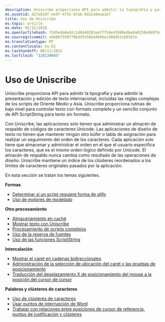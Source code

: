 ```yaml
---
description: Uniscribe proporciona API para admitir la tipografía y para admitir la presentación y edición de texto internacional, incluidas las reglas complejas de los scripts de Oriente Medio y Asia.
ms.assetid: d27e82df-ee97-4f55-bfab-0d1e10eaa1b7
title: Uso de Uniscribe
ms.topic: article
ms.date: 05/31/2018
ms.openlocfilehash: 73d5e4b6e02c2d6440281eafff54e43948edbe0a0259e969f3c564effb38092d
ms.sourcegitcommit: e6600f550f79bddfe58bd4696ac50dd52cb03d7e
ms.translationtype: MT
ms.contentlocale: es-ES
ms.lasthandoff: 08/11/2021
ms.locfileid: "120130045"
---
```

# <a name="using-uniscribe"></a>Uso de Uniscribe

Uniscribe proporciona API para admitir la tipografía y para admitir la presentación y edición de texto internacional, incluidas las reglas complejas de los scripts de Oriente Medio y Asia. Uniscribe proporciona rutinas de bajo nivel para controlar texto con formato completo y un sencillo conjunto de API ScriptString para texto sin formato.

Con Uniscribe, las aplicaciones solo tienen que administrar un almacén de respaldo de códigos de caracteres Unicode. Las aplicaciones de diseño de texto no tienen que mantener ningún otro búfer o tabla de asignación para realizar un seguimiento del orden de los caracteres. Cada aplicación solo tiene que almacenar y administrar el orden en el que el usuario especifica los caracteres, que es el mismo orden lógico definido por Unicode. El almacén de respaldo nunca cambia como resultado de las operaciones de diseño. Uniscribe mantiene un índice de los clústeres reordenados a los límites de caracteres originales pasados por la aplicación.

En esta sección se tratan los temas siguientes.

**Formas**

-   [Determinar si un script requiere forma de glifo](determining-if-a-script-requires-glyph-shaping.md)
-   [Uso de motores de modelado](using-shaping-engines.md)

**Otro procesamiento**

-   [Almacenamiento en caché](caching.md)
-   [Mostrar texto con Uniscribe](displaying-text-with-uniscribe.md)
-   [Procesamiento de scripts complejos](processing-complex-scripts.md)
-   [Uso de la reserva de fuentes](using-font-fallback.md)
-   [Uso de las funciones ScriptString](using-the-scriptstring-functions.md)

**Intercalación**

-   [Mostrar el caret en cadenas bidireccionales](displaying-the-caret-in-bidirectional-strings.md)
-   [Administración de la selección de ubicación del caret y las pruebas de posicionamiento](managing-caret-placement-and-hit-testing.md)
-   [Traducción del desplazamiento X de posicionamiento del mouse a la posición del cursor de cursor](translating-mouse-hit-x-offset-to-caret-position.md)

**Palabras y clústeres de caracteres**

-   [Uso de clústeres de caracteres](using-character-clusters.md)
-   [Usar puntos de interrupción de Word](using-word-break-points.md)
-   [Trabajar con relaciones entre posiciones de cursor de referencia, puntos de justificación y clústeres](working-with-relationships-among-caret-positions--justification-points--and-clusters.md)

 

 



